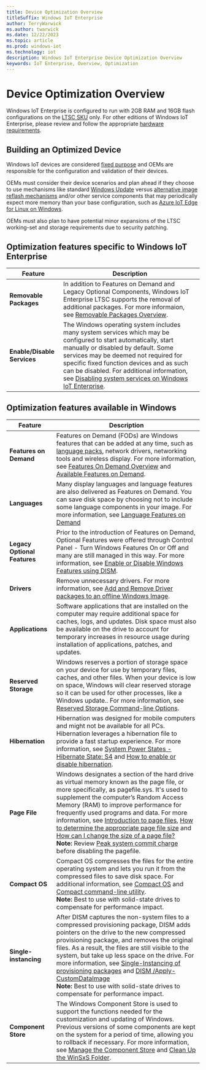 ```yaml
---
title: Device Optimization Overview
titleSuffix: Windows IoT Enterprise
author: TerryWarwick
ms.author: twarwick
ms.date: 12/22/2023
ms.topic: article
ms.prod: windows-iot
ms.technology: iot
description: Windows IoT Enterprise Device Optimization Overview
keywords: IoT Enterprise, Overview, Optimization
---
```


# Device Optimization Overview

Windows IoT Enterprise is configured to run with 2GB RAM and 16GB flash configurations on the [LTSC SKU](/windows/iot/iot-enterprise/commercialization/licensing#long-term-servicing-channel-ltsc) only. For other editions of Windows IoT Enterprise, please review and follow the appropriate [hardware requirements](/windows/iot/iot-enterprise/hardware/hardware_requirements).

## Building an Optimized Device

Windows IoT devices are considered [fixed purpose](/windows/iot/iot-enterprise/commercialization/licensing#fixed-purpose-devices) and OEMs are responsible for the configuration and validation of their devices.

OEMs must consider their device scenarios and plan ahead if they choose to use mechanisms like standard [Windows Update](/windows/iot/iot-enterprise/device-management/device-management-overview#update-management) versus [alternative image reflash mechanisms](/windows/iot/iot-enterprise/device-management/reset-and-recovery) and/or other service components that may periodically expect more memory than your base configuration, such as [Azure IoT Edge for Linux on Windows](/windows/iot/iot-enterprise/azure-iot-edge-for-linux-on-windows).

OEMs must also plan to have potential minor expansions of the LTSC working-set and storage requirements due to security patching.

## Optimization features specific to Windows IoT Enterprise

| Feature            | Description |
|--------------------|-------------|
| **Removable Packages**       | In addition to Features on Demand and Legacy Optional Components, Windows IoT Enterprise LTSC supports the removal of additional packages. For more informaion, see [Removable Packages Overview](Removable-Packages.md). |
| **Enable/Disable Services**  | The Windows operating system includes many system services which may be configured to start automatically, start manually or disabled by default. Some services may be deemed not required for specific fixed function devices and as such can be disabled.  For additional information, see [Disabling system services on Windows IoT Enterprise](Services.md). |

## Optimization features available in Windows

| Feature            | Description |
|--------------------|-------------|
| **Features on Demand** | Features on Demand (FODs) are Windows features that can be added at any time, such as [language packs](/windows-hardware/manufacture/desktop/features-on-demand-language-fod), network drivers, networking tools and wireless display. For more information, see [Features On Demand Overview](/windows-hardware/manufacture/desktop/features-on-demand-v2--capabilities) and [Available Features on Demand](/windows-hardware/manufacture/desktop/features-on-demand-non-language-fod). |
| **Languages**  | Many display languages and language features are also delivered as Features on Demand. You can save disk space by choosing not to include some language components in your image. For more information, see [Language Features on Demand](/windows-hardware/manufacture/desktop/features-on-demand-language-fod)|
| **Legacy Optional Features** | Prior to the introduction of Features on Demand, Optional Features were offered through Control Panel - Turn Windows Features On or Off and many are still managed in this way.  For more information, see [Enable or Disable Windows Features using DISM](/windows-hardware/manufacture/desktop/enable-or-disable-windows-features-using-dism). |
| **Drivers** | Remove unnecessary drivers.  For more information, see [Add and Remove Driver packages to an offline Windows Image](/windows-hardware/manufacture/desktop/add-and-remove-drivers-to-an-offline-windows-image).  |
| **Applications**       | Software applications that are installed on the computer may require additional space for caches, logs, and updates. Disk space must also be available on the drive to account for temporary increases in resource usage during installation of applications, patches, and updates. |
| **Reserved Storage**   | Windows reserves a portion of storage space on your device for use by temporary files, caches, and other files. When your device is low on space, Windows will clear reserved storage so it can be used for other processes, like a Windows update.. For more information, see [Reserved Storage Command-line Options](/windows-hardware/manufacture/desktop/dism-storage-reserve). |
| **Hibernation**        | Hibernation was designed for mobile computers and might not be available for all PCs. Hibernation leverages a hibernation file to provide a fast startup experience. For more information, see [System Power States - Hibernate State: S4](/windows/win32/power/system-power-states) and [How to enable or disable hibernation](/troubleshoot/windows-client/deployment/disable-and-re-enable-hibernation). |
| **Page File**          | Windows designates a section of the hard drive as virtual memory known as the page file, or more specifically, as pagefile.sys. It's used to supplement the computer’s Random Access Memory (RAM) to improve performance for frequently used programs and data. For more information, see [Introduction to page files](/troubleshoot/windows-client/performance/introduction-to-the-page-file), [How to determine the appropriate page file size](/troubleshoot/windows-client/performance/how-to-determine-the-appropriate-page-file-size-for-64-bit-versions-of-windows) and [How can I change the size of a page file?](https://devblogs.microsoft.com/scripting/how-can-i-change-the-size-of-a-page-file/) </br>**Note:** Review [Peak system commit charge](/troubleshoot/windows-client/performance/how-to-determine-the-appropriate-page-file-size-for-64-bit-versions-of-windows) before disabling the pagefile. |
| **Compact OS**         | Compact OS compresses the files for the entire operating system and lets you run it from the compressed files  to save disk space.  For additional information, see [Compact OS](CompactOS.md) and [Compact command-line utility](/windows-server/administration/windows-commands/compact).</br>**Note:** Best to use with solid-state drives to compensate for performance impact. |
| **Single-instancing**  | After DISM captures the non-system files to a compressed provisioning package, DISM adds pointers on the drive to the new compressed provisioning package, and removes the original files. As a result, the files are still visible to the system, but take up less space on the drive. For more information, see [Single-Instancing of provisioning packages](/windows-hardware/manufacture/desktop/compact-os#single-instancing-of-provisioning-packages) and [DISM /Apply-CustomDataImage](/windows-hardware/manufacture/desktop/dism-provisioning-package-command-line-options#apply-customdataimage) </br>**Note:** Best to use with solid-state drives to compensate for performance impact. |
| **Component Store**    | The Windows Component Store is used to support the functions needed for the customization and updating of Windows. Previous versions of some components are kept on the system for a period of time, allowing you to rollback if necessary. For more information, see [Manage the Component Store](/windows-hardware/manufacture/desktop/manage-the-component-store) and [Clean Up the WinSxS Folder](/windows-hardware/manufacture/desktop/clean-up-the-winsxs-folder). |
